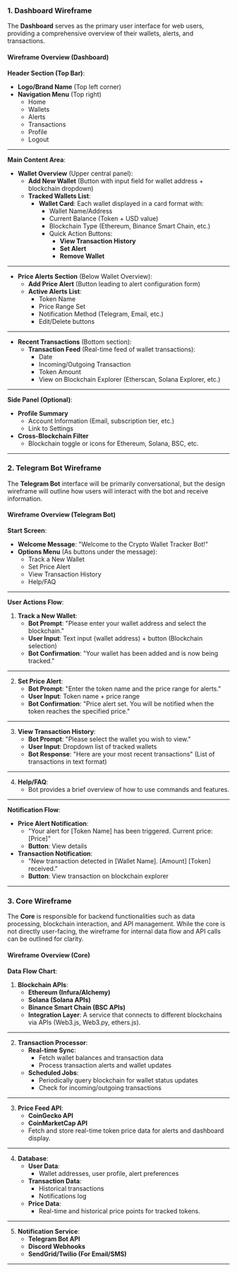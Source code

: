 
### **1. Dashboard Wireframe**

The **Dashboard** serves as the primary user interface for web users, providing a comprehensive overview of their wallets, alerts, and transactions.

#### **Wireframe Overview (Dashboard)**

**Header Section (Top Bar)**:
- **Logo/Brand Name** (Top left corner)
- **Navigation Menu** (Top right)
  - Home
  - Wallets
  - Alerts
  - Transactions
  - Profile
  - Logout

---

**Main Content Area**:
- **Wallet Overview** (Upper central panel):
  - **Add New Wallet** (Button with input field for wallet address + blockchain dropdown)
  - **Tracked Wallets List**:
    - **Wallet Card**: Each wallet displayed in a card format with:
      - Wallet Name/Address
      - Current Balance (Token + USD value)
      - Blockchain Type (Ethereum, Binance Smart Chain, etc.)
      - Quick Action Buttons:
        - **View Transaction History**
        - **Set Alert**
        - **Remove Wallet**

---

- **Price Alerts Section** (Below Wallet Overview):
  - **Add Price Alert** (Button leading to alert configuration form)
  - **Active Alerts List**:
    - Token Name
    - Price Range Set
    - Notification Method (Telegram, Email, etc.)
    - Edit/Delete buttons

---

- **Recent Transactions** (Bottom section):
  - **Transaction Feed** (Real-time feed of wallet transactions):
    - Date
    - Incoming/Outgoing Transaction
    - Token Amount
    - View on Blockchain Explorer (Etherscan, Solana Explorer, etc.)

---

**Side Panel (Optional)**:
- **Profile Summary**
  - Account Information (Email, subscription tier, etc.)
  - Link to Settings
- **Cross-Blockchain Filter**
  - Blockchain toggle or icons for Ethereum, Solana, BSC, etc.

---

### **2. Telegram Bot Wireframe**

The **Telegram Bot** interface will be primarily conversational, but the design wireframe will outline how users will interact with the bot and receive information.

#### **Wireframe Overview (Telegram Bot)**

**Start Screen**:
- **Welcome Message**: "Welcome to the Crypto Wallet Tracker Bot!"
- **Options Menu** (As buttons under the message):
  - Track a New Wallet
  - Set Price Alert
  - View Transaction History
  - Help/FAQ

---

**User Actions Flow**:
1. **Track a New Wallet**:
   - **Bot Prompt**: "Please enter your wallet address and select the blockchain."
   - **User Input**: Text input (wallet address) + button (Blockchain selection)
   - **Bot Confirmation**: "Your wallet has been added and is now being tracked."

---

2. **Set Price Alert**:
   - **Bot Prompt**: "Enter the token name and the price range for alerts."
   - **User Input**: Token name + price range
   - **Bot Confirmation**: "Price alert set. You will be notified when the token reaches the specified price."

---

3. **View Transaction History**:
   - **Bot Prompt**: "Please select the wallet you wish to view."
   - **User Input**: Dropdown list of tracked wallets
   - **Bot Response**: "Here are your most recent transactions" (List of transactions in text format)

---

4. **Help/FAQ**:
   - Bot provides a brief overview of how to use commands and features.

---

**Notification Flow**:
- **Price Alert Notification**:
  - "Your alert for [Token Name] has been triggered. Current price: [Price]"
  - **Button**: View details
- **Transaction Notification**:
  - "New transaction detected in [Wallet Name]. [Amount] [Token] received."
  - **Button**: View transaction on blockchain explorer

---

### **3. Core Wireframe**

The **Core** is responsible for backend functionalities such as data processing, blockchain interaction, and API management. While the core is not directly user-facing, the wireframe for internal data flow and API calls can be outlined for clarity.

#### **Wireframe Overview (Core)**

**Data Flow Chart**:

1. **Blockchain APIs**:
   - **Ethereum (Infura/Alchemy)**
   - **Solana (Solana APIs)**
   - **Binance Smart Chain (BSC APIs)**
   - **Integration Layer**: A service that connects to different blockchains via APIs (Web3.js, Web3.py, ethers.js).

---

2. **Transaction Processor**:
   - **Real-time Sync**:
     - Fetch wallet balances and transaction data
     - Process transaction alerts and wallet updates
   - **Scheduled Jobs**:
     - Periodically query blockchain for wallet status updates
     - Check for incoming/outgoing transactions

---

3. **Price Feed API**:
   - **CoinGecko API**
   - **CoinMarketCap API**
   - Fetch and store real-time token price data for alerts and dashboard display.

---

4. **Database**:
   - **User Data**:
     - Wallet addresses, user profile, alert preferences
   - **Transaction Data**:
     - Historical transactions
     - Notifications log
   - **Price Data**:
     - Real-time and historical price points for tracked tokens.

---

5. **Notification Service**:
   - **Telegram Bot API**
   - **Discord Webhooks**
   - **SendGrid/Twilio (For Email/SMS)**

---

